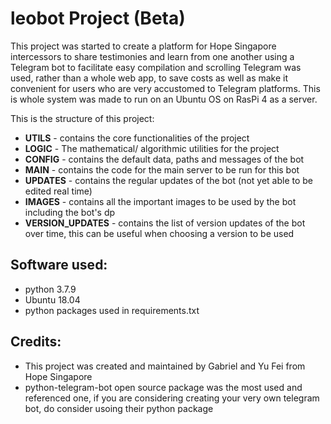# leobot Project (Beta)
This project was started to create a platform for Hope Singapore intercessors to share testimonies and learn from one another using a Telegram bot to facilitate easy compilation and scrolling
Telegram was used, rather than a whole web app, to save costs as well as make it convenient for users who are very accustomed to Telegram platforms. This is whole system was made to run on an Ubuntu OS on RasPi 4 as a server.  

This is the structure of this project:
- **UTILS** - contains the core functionalities of the project  
- **LOGIC** - The mathematical/ algorithmic utilities for the project
- **CONFIG** - contains the default data, paths and messages of the bot
- **MAIN** - contains the code for the main server to be run for this bot
- **UPDATES** - contains the regular updates of the bot (not yet able to be edited real time)
- **IMAGES** - contains all the important images to be used by the bot including the bot's dp
- **VERSION_UPDATES** - contains the list of version updates of the bot over time, this can be useful when choosing a version to be used

## Software used:
- python 3.7.9
- Ubuntu 18.04
- python packages used in requirements.txt

## Credits:
- This project was created and maintained by Gabriel and Yu Fei from Hope Singapore 
- python-telegram-bot open source package was the most used and referenced one, if you are considering creating your very own telegram bot, do consider usoing their python package